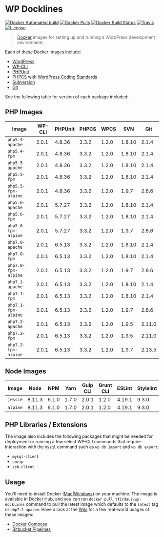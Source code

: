 # WP Docklines

[![Docker Automated build](https://img.shields.io/docker/automated/tfirdaus/wp-docklines.svg?style=flat)](https://hub.docker.com/r/tfirdaus/wp-docklines/) [![Docker Pulls](https://img.shields.io/docker/pulls/tfirdaus/wp-docklines.svg?style=flat)](https://hub.docker.com/r/tfirdaus/wp-docklines/) [![Docker Build Status](https://img.shields.io/docker/build/tfirdaus/wp-docklines.svg?style=flat)](https://hub.docker.com/r/tfirdaus/wp-docklines/) [![Travis](https://img.shields.io/travis/tfirdaus/wp-docklines.svg?style=flat)](https://travis-ci.org/tfirdaus/wp-docklines) [![License](https://img.shields.io/github/license/tfirdaus/wp-docklines.svg?style=flat)](https://github.com/tfirdaus/wp-docklines)

> [Docker](https://www.docker.com/) images for setting up and running a WordPress development environment.

Each of these Docker images include:

- [WordPress](https://wordpress.org/download/)
- [WP-CLI](http://wp-cli.org/)
- [PHPUnit](https://phpunit.de/)
- [PHPCS](https://github.com/squizlabs/PHP_CodeSniffer) with [WordPress Coding Standards](https://github.com/WordPress-Coding-Standards/WordPress-Coding-Standards)
- [Subversion](https://subversion.apache.org/)
- [Git](https://git-scm.com/)

See the following table for version of each package included:

## PHP Images

| Image | WP-CLI | PHPUnit | PHPCS | WPCS | SVN | Git |
| --- | --- | --- | --- | --- | --- | --- |
| `php5.4-apache`     | 2.0.1 | 4.8.36 | 3.3.2 | 1.2.0 | 1.8.10 | 2.1.4  |
| `php5.4-fpm`        | 2.0.1 | 4.8.36 | 3.3.2 | 1.2.0 | 1.8.10 | 2.1.4  |
| `php5.5-apache`     | 2.0.1 | 4.8.36 | 3.3.2 | 1.2.0 | 1.8.10 | 2.1.4  |
| `php5.5-fpm`        | 2.0.1 | 4.8.36 | 3.3.2 | 1.2.0 | 1.8.10 | 2.1.4  |
| `php5.5-fpm-alpine` | 2.0.1 | 4.8.36 | 3.3.2 | 1.2.0 | 1.9.7  | 2.8.6  |
| `php5.6-apache`     | 2.0.1 | 5.7.27 | 3.3.2 | 1.2.0 | 1.8.10 | 2.1.4  |
| `php5.6-fpm`        | 2.0.1 | 5.7.27 | 3.3.2 | 1.2.0 | 1.8.10 | 2.1.4  |
| `php5.6-fpm-alpine` | 2.0.1 | 5.7.27 | 3.3.2 | 1.2.0 | 1.9.7  | 2.8.6  |
| `php7.0-apache`     | 2.0.1 | 6.5.13  | 3.3.2 | 1.2.0 | 1.8.10 | 2.1.4  |
| `php7.0-fpm`        | 2.0.1 | 6.5.13  | 3.3.2 | 1.2.0 | 1.8.10 | 2.1.4  |
| `php7.0-fpm-alpine` | 2.0.1 | 6.5.13  | 3.3.2 | 1.2.0 | 1.9.7  | 2.8.6  |
| `php7.1-apache`     | 2.0.1 | 6.5.13  | 3.3.2 | 1.2.0 | 1.8.10 | 2.1.4  |
| `php7.1-fpm`        | 2.0.1 | 6.5.13  | 3.3.2 | 1.2.0 | 1.8.10 | 2.1.4  |
| `php7.1-fpm-alpine` | 2.0.1 | 6.5.13  | 3.3.2 | 1.2.0 | 1.9.7  | 2.8.6  |
| `php7.2-apache`     | 2.0.1 | 6.5.13  | 3.3.2 | 1.2.0 | 1.9.5  | 2.11.0 |
| `php7.2-fpm`        | 2.0.1 | 6.5.13  | 3.3.2 | 1.2.0 | 1.9.5  | 2.11.0 |
| `php7.2-fpm-alpine` | 2.0.1 | 6.5.13  | 3.3.2 | 1.2.0 | 1.9.7  | 2.13.5 |

## Node Images

| Image | Node | NPM | Yarn | Gulp CLI | Grunt CLI | ESLint | Stylelint |
| --- | --- | --- | --- | --- | --- | --- | --- |
| `jessie`  | 8.11.3 | 6.1.0 | 1.7.0 | 2.0.1 | 1.2.0 | 4.19.1 | 9.3.0 |
| `alpine`  | 8.11.3 | 6.1.0 | 1.7.0 | 2.0.1 | 1.2.0 | 4.19.1 | 9.3.0 |

## PHP Libraries / Extensions

The image also includes the following packages that might be needed for deployment or running a few select WP-CLI commands that require interaction with the `mysql` command such as `wp db import` and `wp db export`:

- `mysql-client`
- `unzip`
- `ssh-client`

## Usage

You'll need to install Docker ([Mac](https://www.docker.com/docker-mac)|[Windows](https://www.docker.com/docker-windows)) on your machine. The image is available in [Docker Hub](https://hub.docker.com/), and you can run `docker pull tfirdaus/wp-docklines` command to pull the latest image which defaults to the `latest` tag or `php7.2-apache`. Have a look at the [Wiki](https://github.com/tfirdaus/wp-docklines/wiki) for a few real-world usages of these images:

- [Docker Compose](https://github.com/tfirdaus/wp-docklines/wiki/Docker-Compose)
- [Bitbucket Pipelines](https://github.com/tfirdaus/wp-docklines/wiki/Bitbucket-Pipelines)
